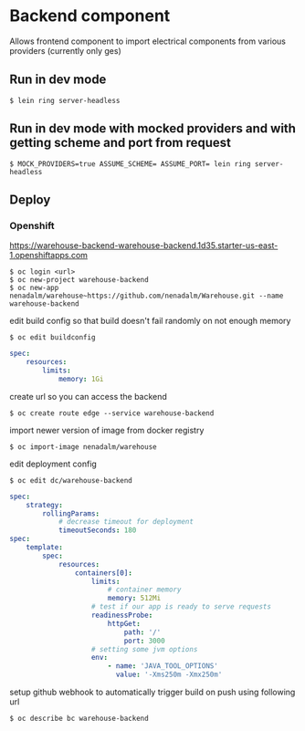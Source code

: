 # Backend component

Allows frontend component to import electrical components from various providers (currently only ges)

## Run in dev mode

```shell
$ lein ring server-headless
```

## Run in dev mode with mocked providers and with getting scheme and port from request

```shell
$ MOCK_PROVIDERS=true ASSUME_SCHEME= ASSUME_PORT= lein ring server-headless
```

## Deploy

### Openshift

https://warehouse-backend-warehouse-backend.1d35.starter-us-east-1.openshiftapps.com

```shell
$ oc login <url>
$ oc new-project warehouse-backend
$ oc new-app nenadalm/warehouse~https://github.com/nenadalm/Warehouse.git --name warehouse-backend
```
edit build config so that build doesn't fail randomly on not enough memory
```shell
$ oc edit buildconfig
```
```yaml
spec:
    resources:
        limits:
            memory: 1Gi
```
create url so you can access the backend
```shell
$ oc create route edge --service warehouse-backend
```
import newer version of image from docker registry
```shell
$ oc import-image nenadalm/warehouse
```
edit deployment config
```shell
$ oc edit dc/warehouse-backend
```
```yaml
spec:
    strategy:
        rollingParams:
            # decrease timeout for deployment
            timeoutSeconds: 180
spec:
    template:
        spec:
            resources:
                containers[0]:
                    limits:
                        # container memory
                        memory: 512Mi
                    # test if our app is ready to serve requests
                    readinessProbe:
                        httpGet:
                            path: '/'
                            port: 3000
                    # setting some jvm options
                    env:
                        - name: 'JAVA_TOOL_OPTIONS'
                          value: '-Xms250m -Xmx250m'
```
setup github webhook to automatically trigger build on push using following url
```shell
$ oc describe bc warehouse-backend
```
